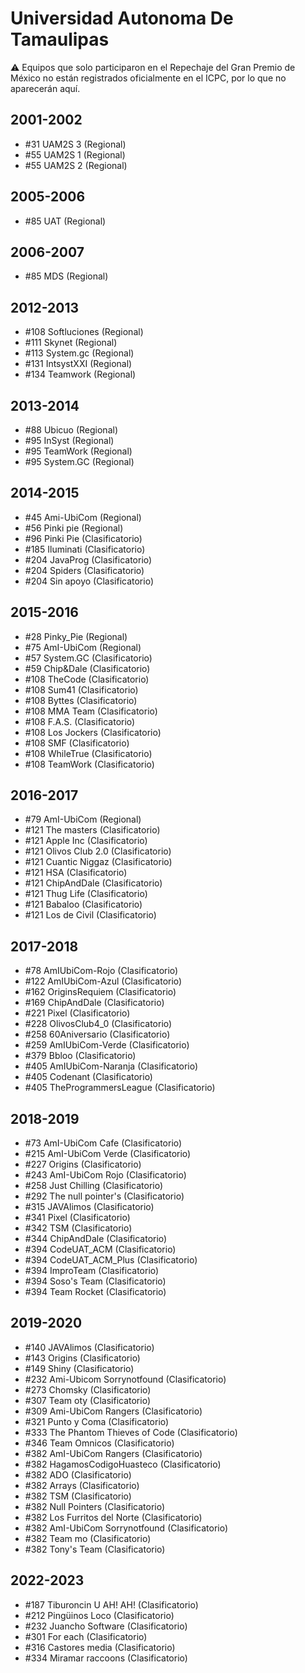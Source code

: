 # Universidad Autonoma De Tamaulipas

:warning: Equipos que solo participaron en el Repechaje del Gran Premio de México no están registrados oficialmente en el ICPC, por lo que no aparecerán aquí.

## 2001-2002

- #31 UAM2S 3 (Regional)
- #55 UAM2S 1 (Regional)
- #55 UAM2S 2 (Regional)

## 2005-2006

- #85 UAT (Regional)

## 2006-2007

- #85 MDS (Regional)

## 2012-2013

- #108 Softluciones (Regional)
- #111 Skynet (Regional)
- #113 System.gc (Regional)
- #131 IntsystXXI (Regional)
- #134 Teamwork (Regional)

## 2013-2014

- #88 Ubicuo (Regional)
- #95 InSyst (Regional)
- #95 TeamWork (Regional)
- #95 System.GC (Regional)

## 2014-2015

- #45 Ami-UbiCom (Regional)
- #56 Pinki pie (Regional)
- #96 Pinki Pie (Clasificatorio)
- #185 Iluminati (Clasificatorio)
- #204 JavaProg (Clasificatorio)
- #204 Spiders (Clasificatorio)
- #204 Sin apoyo (Clasificatorio)

## 2015-2016

- #28 Pinky_Pie (Regional)
- #75 AmI-UbiCom (Regional)
- #57 System.GC (Clasificatorio)
- #59 Chip&Dale (Clasificatorio)
- #108 TheCode (Clasificatorio)
- #108 Sum41 (Clasificatorio)
- #108 Byttes (Clasificatorio)
- #108 MMA Team (Clasificatorio)
- #108 F.A.S. (Clasificatorio)
- #108 Los Jockers (Clasificatorio)
- #108 SMF (Clasificatorio)
- #108 WhileTrue (Clasificatorio)
- #108 TeamWork (Clasificatorio)

## 2016-2017

- #79 AmI-UbiCom (Regional)
- #121 The masters (Clasificatorio)
- #121 Apple Inc (Clasificatorio)
- #121 Olivos Club 2.0 (Clasificatorio)
- #121 Cuantic Niggaz (Clasificatorio)
- #121 HSA (Clasificatorio)
- #121 ChipAndDale (Clasificatorio)
- #121 Thug Life (Clasificatorio)
- #121 Babaloo (Clasificatorio)
- #121 Los de Civil (Clasificatorio)

## 2017-2018

- #78 AmIUbiCom-Rojo (Clasificatorio)
- #122 AmIUbiCom-Azul (Clasificatorio)
- #162 OriginsRequiem (Clasificatorio)
- #169 ChipAndDale (Clasificatorio)
- #221 Pixel (Clasificatorio)
- #228 OlivosClub4_0 (Clasificatorio)
- #258 60Aniversario (Clasificatorio)
- #259 AmIUbiCom-Verde (Clasificatorio)
- #379 Bbloo (Clasificatorio)
- #405 AmIUbiCom-Naranja (Clasificatorio)
- #405 Codenant (Clasificatorio)
- #405 TheProgrammersLeague (Clasificatorio)

## 2018-2019

- #73 AmI-UbiCom Cafe (Clasificatorio)
- #215 AmI-UbiCom Verde (Clasificatorio)
- #227 Origins (Clasificatorio)
- #243 AmI-UbiCom Rojo (Clasificatorio)
- #258 Just Chilling (Clasificatorio)
- #292 The null pointer's (Clasificatorio)
- #315 JAVAlimos (Clasificatorio)
- #341 Pixel (Clasificatorio)
- #342 TSM (Clasificatorio)
- #344 ChipAndDale (Clasificatorio)
- #394 CodeUAT_ACM (Clasificatorio)
- #394 CodeUAT_ACM_Plus (Clasificatorio)
- #394 ImproTeam (Clasificatorio)
- #394 Soso's Team (Clasificatorio)
- #394 Team Rocket (Clasificatorio)

## 2019-2020

- #140 JAVAlimos (Clasificatorio)
- #143 Origins (Clasificatorio)
- #149 Shiny (Clasificatorio)
- #232 Ami-Ubicom Sorrynotfound (Clasificatorio)
- #273 Chomsky (Clasificatorio)
- #307 Team oty (Clasificatorio)
- #309 Ami-UbiCom Rangers (Clasificatorio)
- #321 Punto y Coma (Clasificatorio)
- #333 The Phantom Thieves of Code (Clasificatorio)
- #346 Team Omnicos (Clasificatorio)
- #382 AmI-UbiCom Rangers (Clasificatorio)
- #382 HagamosCodigoHuasteco (Clasificatorio)
- #382 ADO (Clasificatorio)
- #382 Arrays (Clasificatorio)
- #382 TSM (Clasificatorio)
- #382 Null Pointers (Clasificatorio)
- #382 Los Furritos del Norte (Clasificatorio)
- #382 AmI-UbiCom Sorrynotfound (Clasificatorio)
- #382 Team mo (Clasificatorio)
- #382 Tony's Team (Clasificatorio)

## 2022-2023

- #187 Tiburoncin U AH! AH! (Clasificatorio)
- #212 Pingüinos Loco (Clasificatorio)
- #232 Juancho Software (Clasificatorio)
- #301 For each (Clasificatorio)
- #316 Castores media (Clasificatorio)
- #334 Miramar raccoons (Clasificatorio)


